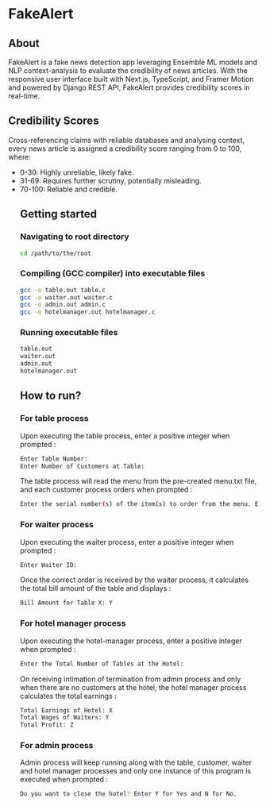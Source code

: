 # FakeAlert 

## About

FakeAlert is a fake news detection app leveraging Ensemble ML models and NLP context-analysis to evaluate the credibility of news articles. With the responsive user interface built with Next.js, TypeScript, and Framer Motion and powered by Django REST API, FakeAlert provides credibility scores in real-time.

## Credibility Scores

Cross-referencing claims with reliable databases and analysing context, every news article is assigned a credibility score ranging from 0 to 100, where:
<ul>
<li>0-30: Highly unreliable, likely fake.</li>
<li>31-69: Requires further scrutiny, potentially misleading.</li>
<li> 70-100: Reliable and credible.</li>

## Getting started

### Navigating to root directory
```sh
cd /path/to/the/root
```

### Compiling (GCC compiler) into executable files
```sh
gcc -o table.out table.c
gcc -o waiter.out waiter.c
gcc -o admin.out admin.c
gcc -o hotelmanager.out hotelmanager.c
```

### Running executable files
```sh
table.out
waiter.out
admin.out
hotelmanager.out
```
## How to run?

### For table process
Upon executing the table process, enter a positive integer when prompted :
```sh
Enter Table Number:
Enter Number of Customers at Table:
```

The table process will read the menu from the pre-created menu.txt file, and each customer process orders when prompted :
```sh
Enter the serial number(s) of the item(s) to order from the menu. Enter -1 when done:
```
### For waiter process
Upon executing the waiter process, enter a positive integer when prompted :
```sh
Enter Waiter ID:
```

Once the correct order is received by the waiter process, it calculates the total bill amount of the table and displays :
```sh
Bill Amount for Table X: Y
```
### For hotel manager process
Upon executing the hotel-manager process, enter a positive integer when prompted :
```sh
Enter the Total Number of Tables at the Hotel:
```

On receiving intimation of termination from admin process and only when there are no customers at the hotel, the hotel manager process calculates the total earnings :
```sh
Total Earnings of Hotel: X
Total Wages of Waiters: Y
Total Profit: Z
```
### For admin process
Admin process will keep running along with the table, customer, waiter and hotel manager processes and only one instance of this program is executed when prompted :
```sh
Do you want to close the hotel? Enter Y for Yes and N for No.
```
